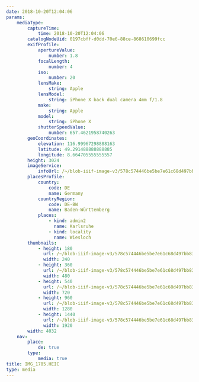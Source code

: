 ```yaml
---
date: 2018-10-20T12:04:06
params:
    mediaType:
        captureTime:
            time: 2018-10-20T12:04:06
        catalogNodeUid: 0197cbff-d0dd-70e6-88ce-868610699fcc
        exifProfile:
            apertureValue:
                number: 1.8
            focalLength:
                number: 4
            iso:
                number: 20
            lensMake:
                string: Apple
            lensModel:
                string: iPhone X back dual camera 4mm f/1.8
            make:
                string: Apple
            model:
                string: iPhone X
            shutterSpeedValue:
                number: 657.4621958740263
        geoCoordinates:
            elevation: 116.99967298888163
            latitude: 49.291488888888885
            longitude: 8.664705555555557
        height: 3024
        imageService:
            infoUrl: /~/blob-iiif-image-v3/578c574446be5be7e61c68d497bb835582c55e00b820fff0bc1ba7112afff0ab/info.json
        placesProfile:
            country:
                code: DE
                name: Germany
            countryRegion:
                code: DE-BW
                name: Baden-Württemberg
            places:
                - kind: admin2
                  name: Karlsruhe
                - kind: locality
                  name: Wiesloch
        thumbnails:
            - height: 180
              url: /~/blob-iiif-image-v3/578c574446be5be7e61c68d497bb835582c55e00b820fff0bc1ba7112afff0ab/full/240%2C180/0/default.jpg
              width: 240
            - height: 360
              url: /~/blob-iiif-image-v3/578c574446be5be7e61c68d497bb835582c55e00b820fff0bc1ba7112afff0ab/full/480%2C360/0/default.jpg
              width: 480
            - height: 540
              url: /~/blob-iiif-image-v3/578c574446be5be7e61c68d497bb835582c55e00b820fff0bc1ba7112afff0ab/full/720%2C540/0/default.jpg
              width: 720
            - height: 960
              url: /~/blob-iiif-image-v3/578c574446be5be7e61c68d497bb835582c55e00b820fff0bc1ba7112afff0ab/full/1280%2C960/0/default.jpg
              width: 1280
            - height: 1440
              url: /~/blob-iiif-image-v3/578c574446be5be7e61c68d497bb835582c55e00b820fff0bc1ba7112afff0ab/full/1920%2C1440/0/default.jpg
              width: 1920
        width: 4032
    nav:
        place:
            de: true
        type:
            media: true
title: IMG_1785.HEIC
type: media
---
```

